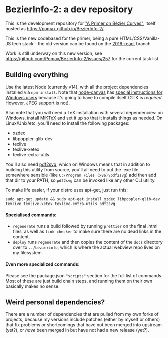# BezierInfo-2: a dev repository

This is the development repository for ["A Primer on Bézier Curves"](https://pomax.github.io/bezierinfo), itself hosted as https://pomax.github.io/BezierInfo-2/

This is the new codebased for the primer, being a pure HTML/CSS/Vanilla-JS tech stack - the old version can be found on the [2016-react](https://github.com/Pomax/BezierInfo-2/tree/2016-react) branch

Work is still underway on this new version, see https://github.com/Pomax/BezierInfo-2/issues/257 for the current task list.

## Building everything

Use the latest Node (currently v14), with all the project dependencies installed via `npm install`. Note that [node-canvas](https://github.com/Automattic/node-canva) has [special instructions for Windows users](https://github.com/Automattic/node-canvas/wiki/Installation:-Windows) because it's going to have to compile itself (GTK is _required_. However, JPEG support is not).

Also note that you will need a TeX installation with several dependencies: on Windows, install [MiKTeX](https://miktex.org/download) and set it up so that it installs things as needed. On Linux/Unix/etc, you'll need to install the following packages:

- xzdec
- libpoppler-glib-dev
- texlive
- texlive-xetex
- texlive-extra-utils

You'll also need [pdf2svg](https://github.com/dawbarton/pdf2svg/), which on Windows means that in addition to building this utility from source, you'll all need to put the .exe file somewhere sensible (like `C:\Program Files (x86)\pdf2svg`) add then add that dir to your PATH, so `pdf2svg` can be invoked like any other CLI utility.

To make life easier, if your distro uses apt-get, just run this:

```
sudo apt-get update && sudo apt-get install xzdec libpoppler-glib-dev texlive texlive-xetex texlive-extra-utils pdf2svg
```

#### Specialised commands:

- `regenerate` runs a build followed by running `prettier` on the final .html files, as well as `link-checker` to make sure there are no dead links in the content.
- `deploy` runs `regenerate` and then copies the content of the `docs` directory over to `../bezierinfo`, which is where the actual webview repo lives on my filesystem.

#### Even more specialized commands:

Please see the package.json `"scripts"` section for the full list of commands. Most of these are just build chain steps, and running them on their own basically makes no sense.

## Weird personal dependencies?

There are a number of dependencies that are pulled from my own forks of projects, because my versions include patches (either by myself or others) that fix problems or shortcomings that have not been merged into upstream (yet?), or _have_ been merged in but have not had a new release (yet?).
